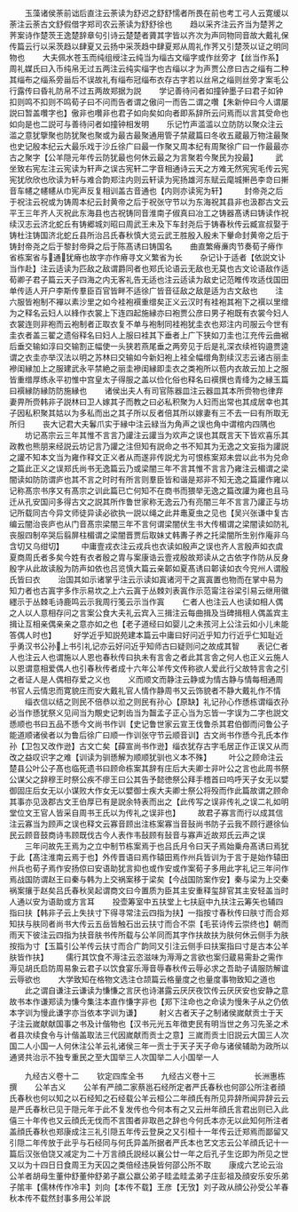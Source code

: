 <!-- { "loadSidebar": true } -->
　　玉藻诸侯荼前诎后直注云荼读为舒迟之舒舒懦者所畏在前也考工弓人云寛缓以荼注云荼古文舒假借字郑司农云荼读为舒舒徐也
　　趋以采齐注云齐当为楚荠之荠案诗作楚茨王逸楚辞章句引诗云楚楚者薋其字皆以齐次为声同物同音故大戴礼保传篇云行以采茨趋以肆夏又云扬中采茨趋中肆夏郑从周礼作荠又引楚茨以证之明同物也
　　大夫佩水苍玉而纯组绶注云纯当为缁古文缁字或作丝旁才【丝当作系】周礼媒氏曰入币纯帛无过五两注云纯实缁字也古缁以才为声贾公彦曰古之缁有二种其缁布之缁系旁甾后不误故礼有缁布冠缁布衣存古字若以丝帛之缁则丝旁才案毛公行露传曰昏礼防帛不过五两故郑据为説
　　学记善待问者如撞钟墨子曰君子如钟扣则鸣不扣则不鸣荀子曰不问而告者谓之傲问一而告二谓之囋【朱新仲曰今人谓屡説曰暂盖囋字也】傲非也囋非也君子如向矣如向者即系辞所云问焉而以言其受命也如向是也二説可与善待问者如撞钟相发明
　　乐记竹声滥滥以立防防以聚众注云滥之意犹擥聚也防犹聚也聚或为最古最聚通用管子禁蔵篇曰冬收五蔵最万物注最聚也史记殷本纪云大最乐戏于沙丘徐广曰最一作聚又周本纪有周聚徐广曰一作最最亦古之聚字【公羊隠元年传云防犹最也何休云最之为言聚若今聚民为投最】
　　武坐致右宪左注云宪读为轩声之误古宪轩二字音相通诗云天之方难无然宪宪毛传云宪宪犹欣欣也欣读为轩与难合韵郑注内则云轩读为宪扬雄河东赋云麾城搟邑李竒曰搟音车幰之幰幰从巾宪声反复相训盖古音通也【内则亦读宪为轩】
　　封帝尧之后于祝注云祝或为铸周本纪云封黄帝之后于祝张守节以为东海祝其县非也汲郡古文云平王三年齐人灭祝此东海县也古祝铸同音淮南子俶真曰冶工之铸器髙诱曰铸读作祝续汉志云济北蛇丘有铸郷城刘昭曰周武王未及下车封尧后于铸春秋传云臧宣叔娶于铸杜注铸国济北蛇丘县所治吕氏春秋慎大览云武王胜殷入殷未下轝命封黄帝之后于铸封帝尧之后于黎封帝舜之后于陈髙诱曰铸国名
　　曲直繁瘠亷肉节奏荀子瘠作省栋案省与通犹瘠也故字亦作瘠寻文义繁省为长
　　杂记讣于适者【依説文讣当作赴】注云适读为匹敌之敌谓爵同者也郑氏论语云无敌也无莫也古文论语敌作适荀卿子君子篇云天子四海之内无客礼告无适也注云适读为敌史记范睢传攻适伐国田单传适人开户李斯传羣臣百官皆畔不适徐广皆音征敌之敌是适为古文敌也
　　注六服皆袍制不襌以素沙里之如今袿袍襈重缯矣正义云汉时有袿袍其袍下之襈以里缯为之释名云妇人以綘作衣裳上下连四起施縁亦曰袍贾公彦曰男子袍既有衣裳今妇人衣裳连则非袍而云袍制者正取衣复不单与袍制同袿袍犹圭衣也郑注内司服云今世有圭衣者盖三翟之遗俗释名曰妇人上服曰袿其下垂者上广下狭如刀圭也江充传云曲裾后垂交输如淳曰交输割正幅使一头狭若燕尾垂之两旁见于后是礼深衣续袵钩邉贾逵谓之衣圭亦举汉法以明之苏林曰交输如今新妇袍上袿全幅缯角割续汉志云诸古丽圭襂闺縁加上之服建武永平禁絶之丽圭襂闺縁即圭衣之类袍所以苞内衣故云加上之服皆重缯厚练永平初惟中宫皇太子得服之盖以俭化俗也释名曰襈撰也青绛为之縁玉篇曰襈縁防縁防防施縁也
　　诸侯出夫人有司官陈器皿注云器皿其本所赍物也律弃妻畀所赍韩非子説林曰卫人嫁其子而教之曰必私积聚为人妇而出常也其成居幸也其子因私积聚其姑以为多私而出之其子所以反者倍其所以嫁妻有三不去一曰有所取无所归
　　丧大记君大夫鬊爪实于縁中注云緑当为角声之误也角中谓棺内四隅也
　　坊记髙宗云三年其惟不言言乃讙注云讙当为欢声之误也其既言天下皆欢喜乐其政教也熊朋来经説云坊记言乃讙之注但知有説命之书不知其为无逸之文妄指为讙説之讙不知本文当为雍作释文正义者从而遂非传説尤为可恨栋案郑未尝以此书为兑命之篇此正义之误郑氏尚书无逸篇云乃或梁闇三年不言其惟不言言乃雍注云楣谓之梁闇读如防防谓庐也其不言之时时有所言则羣臣皆和谐是郑非不知无逸之篇讙作雍以记称髙宗书序又有髙宗之训此篇已亡何知不在商书而猥举无逸之篇改讙为雍也且马迁从孔安国问多得古文之説其所作鲁世家称无逸云乃有亮闇三年不言言乃讙正与坊记所载同古今异文师徒异读必欲执一説以绳之此井鼃夏虫之见也【吴兴张谦中复古编云闇治丧庐也从门音髙宗梁闇三年不言何谓梁闇伏生书大传楣谓之梁闇读如防礼丧服四制卒哭后翦屏柱楣谓之梁闇晋贾后取妹丈韩夀子养之托梁闇所生别作庵非乌含切又乌绀切】
　　中庸壹戎衣注云戎兵也衣读如殷声之误也齐人言殷声如衣虞夏商周氏者多矣今姓有衣者殷之胄与案康诰云壹戎殷故郑读从之古依字作防从反身殷字从此故读殷为防声如依也吕览慎大篇云亲郼如夏髙诱曰郼读如衣今兖州人谓殷氏皆曰衣
　　治国其如示诸掌乎注云示读如寘诸河干之寘寘置也物而在掌中易为知力者也古寘字多作示易坎之上六云寘于丛棘刘表寘作示范甯注谷梁引易云继用徽纆示于丛棘毛诗鹿鸣云示我周行笺云示当作寘
　　仁者人也注云人也读如相人偶之人以人意相存问之言案公食大夫礼云宾入三揖注云每曲揖及当碑揖相人偶盖宾主揖让互相亲偶亲亲之意亦如之也【老子道经曰如婴儿之未孩河上公注云如小儿未能答偶人时也】
　　好学近乎知説苑建本篇云中庸曰好问近乎知力行近乎仁知耻近乎勇汉书公孙上书引礼记亦云好问近乎知师古曰疑则问之故成其智
　　表记仁者人也注云人也谓施以人恩也春秋传曰执未有言舎之者此其言舎之何人也正义云施人以恩谓意相爱偶人也引春秋传者成十六年公羊传文传称欲人爱此行父故特言舎之引之者证人是人偶相存爱之义也
　　义而顺文而静注云静或为情古静与情每相通周书官人云情忠而寛貌庄而安大戴礼官人情作静周书又云饰貌者不静大戴礼作不情
　　缁衣信以结之则民不倍恭以涖之则民有孙心【原缺】礼记孙心作愻栋谓缁衣孙必当作愻犹祭义见间当为覸史记刺齿当为齧孟子正心当为忘皆一字误为二字也説文愻顺也书曰五品不愻今文尚书作训【史记鲁世家云宣王伐鲁杀其君伯御而问鲁公子能道顺诸侯者以为鲁后徐广曰顺一作训张守节云顺音训】古文尚书作愻今孔氏本作孙【卫包又改作逊】古文亡矣【薛宣尚书作逊】缁衣犹存古字毛居正作正误又从而改之益叹识字之难【训读为驯愻解为顺顺犹驯也义本不殊】
　　叶公之顾命注云楚县公叶公子髙也临死遗书曰顾命栋案其辞有庄后大夫卿士非叶公之言也此周书祭公谋父之辞穆王时祭公疾不瘳王曰公其告予懿徳祭公拜手稽首曰呜呼天子女无以嬖御固庄后女无以小谋败大作女无以嬖御士疾大夫卿士祭公将殁而作此篇故谓之顾命其事亦见汲郡古文王伯厚已有是説余特表而出之【此传写之误非传礼之误二礼如明堂位文王官人皆采自周书王氏以为传礼之误非也】
　　故君子寡言而行以成其信注云寡当为顾声之误也释文云寡音顾出注栋案寡当音鼔尚书防子云我不顾行遯徐仙民云顾音鼓商诗韦顾既伐古今人表作韦鼔顾有鼔音与寡声近故郑氏云声之误
　　三年问故先王焉为之立中制节栋案焉于也吕氏月令曰天子焉始乗舟髙诱曰焉犹于此【髙注淮南云焉于也】外传晋语曰焉作辕田焉作州兵皆训为于言于是始作辕田州兵也荀子焉作安扬倞曰安语助犹言抑也或作安或作案荀子多用此字礼记三年问作焉战国防谓赵王曰秦与韩为上交祸案移于梁矣【今战国防案作安】秦与梁为上交秦祸案攘于赵矣吕氏春秋吴起谓商文曰今置质为臣其主安重释玺辞官其主安轻盖当时人通以安为语助或方言耳
　　投壶筹室中五扶堂上七扶庭中九扶注云筹矢也辅四指曰扶【韩非子云上失扶寸下得寻常注云四指为扶】一指按寸春秋传曰肤寸而合郑知扶与肤同者尚书大传云五岳皆触石出云扶寸而合不崇【毛苌诗传云崇终也】朝而雨天下彼注云四指为扶音肤书传所载与公羊同而其字作扶故扶为肤何休云侧手为肤按指为寸【玉篇引公羊传云扶寸而合广韵同又引注云侧手曰扶案指曰寸是古本公羊肤皆作扶】
　　儒行其饮食不溽注云恣滋味为溽溽之言欲也案归蔵易需卦之需作溽见胡氏启防周易象云君子以饮食宴乐溽音辱春秋传云辱必求之吾助子请服防解谊云辱欲也
　　大学致知在格物文选注仓颉篇云格量度之也量度事物致知之道也
　　此之谓自谦注云谦读为慊慊之言厌也诗湛露云厌厌夜饮传云厌厌安也安静之意故书本作谦郑读为慊今集注本直作慊字非也【郑下注命也之命读为慢朱子从之仍依本字训为慢此谦字亦当依本字训为谦】
　　射义古者天子之制诸侯嵗献贡士于天子注云嵗献献国事之书及计偕物也【汉书元光五年徴吏民有明当世之务习先圣之术者县次续食令与计偕盖取法三代因嵗献而贡士之意】三嵗而贡士旧説云大国三人次国二人小国一人何休注公羊云礼诸侯三年一贡士于天子天子命与诸侯辅助为政所以通贤共治示不独专重民之至大国举三人次国举二人小国举一人

　　九经古义卷十二
　　钦定四库全书
　　九经古义卷十三　　　　　长洲惠栋撰
　　公羊古义
　　公羊有严顔二家蔡邕石经所定者严氏春秋也何邵公所注者顔氏春秋也何以知之以石经知之石经载公羊云桓公二年顔氏有所见异辞所闻异辞云云是严氏春秋已见于隠元年于此不复发传也今何本有之又云卅年顔氏言君出则已入此僖三十年传也又云顔氏无伐而不言围者非取邑之辞也今何氏本亦无以此知何所注者盖顔氏春秋也郑康成注三礼引隠五年传云登戾之又引桓十一年传云迁郑焉而鄙留又引隠二年传放于此乎与石经同与何氏异盖所据者严氏本也艺文志云公羊顔氏记十一篇后汉张伯饶又减定为二十万言顔氏説经以襄公廿一年之后孔子生讫即为所见之世又以为十四日日食周王为天囚之类倍经违戾皆何邵公所不取
　　康成六艺论云治公羊者胡母生董仲舒董仲舒弟子嬴公嬴公弟子眭孟眭孟弟子庄彭祖及顔安乐安乐弟子隂丰【儒林传作冷丰】刘向【本传不载】王彦【无攷】刘子政从顔公孙受公羊春秋本传不载然封事多用公羊説
